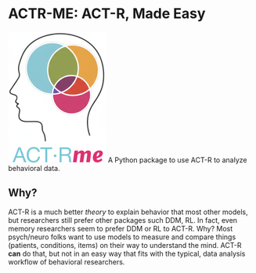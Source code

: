 # ACTR-ME: ACT-R, Made Easy

![image](logo.png) A Python package to use ACT-R to analyze behavioral data.

## Why?

ACT-R is a much better _theory_ to explain behavior that most other models, but researchers still 
prefer other packages such DDM, RL. In fact, even memory researchers seem to prefer DDM or RL to ACT-R.
Why? Most psych/neuro folks want to use models to measure and compare things (patients, conditions, items) 
on their way to understand the mind. ACT-R __can__ do that, but not in an easy way that fits with the typical, 
data analysis workflow of behavioral researchers.